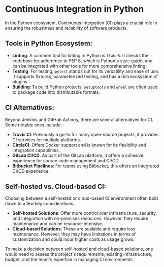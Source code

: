 
# Continuous Integration in Python

In the Python ecosystem, Continuous Integration (CI) plays a crucial role in ensuring the robustness and reliability of software products. 

## Tools in Python Ecosystem:

- **Linting**: A common tool for linting in Python is `flake8`. It checks the codebase for adherence to PEP 8, which is Python's style guide, and can be integrated with other tools for more comprehensive linting.
- **Testing**: For testing, `pytest` stands out for its versatility and ease of use. It supports fixtures, parameterized testing, and has a rich ecosystem of plugins.
- **Building**: To build Python projects, `setuptools` and `wheel` are often used to package code into distributable formats.

## CI Alternatives:

Beyond Jenkins and GitHub Actions, there are several alternatives for CI. Some notable ones include:

- **Travis CI**: Previously a go-to for many open-source projects, it provides CI services for multiple platforms.
- **CircleCI**: Offers Docker support and is known for its flexibility and integration capabilities.
- **GitLab CI/CD**: As part of the GitLab platform, it offers a cohesive experience for source code management and CI/CD.
- **Bitbucket Pipelines**: For teams using Bitbucket, this offers an integrated CI/CD experience.

## Self-hosted vs. Cloud-based CI:

Choosing between a self-hosted or cloud-based CI environment often boils down to a few key considerations. 

- **Self-hosted Solutions**: Offer more control over infrastructure, security, and integration with on-premises resources. However, they require maintenance and can be resource-intensive.
- **Cloud-based Solutions**: These are scalable and require less maintenance. However, they may have limitations in terms of customization and could incur higher costs as usage grows.

To make a decision between self-hosted and cloud-based solutions, one would need to assess the project's requirements, existing infrastructure, budget, and the team's expertise in managing CI environments.
